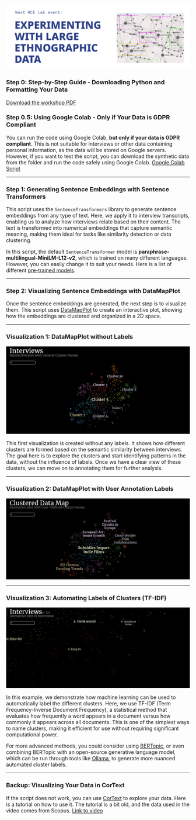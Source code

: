 ![Logo](./Images/Logo.png)


### Step 0: Step-by-Step Guide - Downloading Python and Formatting Your Data

[Download the workshop PDF](https://github.com/Human-Centered-Engineering-Lab/EXPERIMENTING-WITH-LARGE-ETHNOGRAPHIC-DATA-workshop/raw/main/Images/StepbyStep%20Prep_Workshop%2002-10_HCELab.pdf)

### Step 0.5: Using Google Colab - Only if Your Data is GDPR Compliant

You can run the code using Google Colab, **but only if your data is GDPR compliant**. This is not suitable for interviews or other data containing personal information, as the data will be stored on Google servers. However, if you want to test the script, you can download the synthetic data from the folder and run the code safely using Google Colab.
[Google Colab Script](https://drive.google.com/file/d/1YuvWj5I0bg9rrT4XKUrMy2YsjX4boXwj/view?usp=sharing)

---

### Step 1: Generating Sentence Embeddings with Sentence Transformers

This script uses the `SentenceTransformers` library to generate sentence embeddings from any type of text. Here, we apply it to interview transcripts, enabling us to analyze how interviews relate based on their content. The text is transformed into numerical embeddings that capture semantic meaning, making them ideal for tasks like similarity detection or data clustering.

In this script, the default `SentenceTransformer` model is **paraphrase-multilingual-MiniLM-L12-v2**, which is trained on many different languages. However, you can easily change it to suit your needs. Here is a list of different [pre-trained models](https://sbert.net/docs/sentence_transformer/pretrained_models.html).

---

### Step 2: Visualizing Sentence Embeddings with DataMapPlot

Once the sentence embeddings are generated, the next step is to visualize them. This script uses [DataMapPlot](https://datamapplot.readthedocs.io/en/latest/) to create an interactive plot, showing how the embeddings are clustered and organized in a 2D space.

---

### Visualization 1: DataMapPlot without Labels

![DataMapPlot without Labels](./Images/Nolabels.png)

This first visualization is created without any labels. It shows how different clusters are formed based on the semantic similarity between interviews. The goal here is to explore the clusters and start identifying patterns in the data, without the influence of labels. Once we have a clear view of these clusters, we can move on to annotating them for further analysis.

---

### Visualization 2: DataMapPlot with User Annotation Labels

<img src="./Images/UserG.gif" alt="DataMapPlot with user Labels" width="900">

---

### Visualization 3: Automating Labels of Clusters (TF-IDF)

![DataMapPlot with TF–IDF](./Images/TF-IDF.png)

In this example, we demonstrate how machine learning can be used to automatically label the different clusters. Here, we use TF-IDF (Term Frequency-Inverse Document Frequency), a statistical method that evaluates how frequently a word appears in a document versus how commonly it appears across all documents. This is one of the simplest ways to name clusters, making it efficient for use without requiring significant computational power.

For more advanced methods, you could consider using [BERTopic](https://maartengr.github.io/BERTopic/index.html), or even combining BERTopic with an open-source generative language model, which can be run through tools like [Ollama](https://ollama.com/), to generate more nuanced automated cluster labels.

---

### Backup: Visualizing Your Data in CorText


If the script does not work, you can use [CorText](https://managerv2.cortext.net/) to explore your data. Here is a tutorial on how to use it. The tutorial is a bit old, and the data used in the video comes from Scopus. [Link to video](https://drive.google.com/file/d/1Z_l0QxRZtxmhDctnAvmEGEXk8OC_m9GC/view?usp=sharing)

